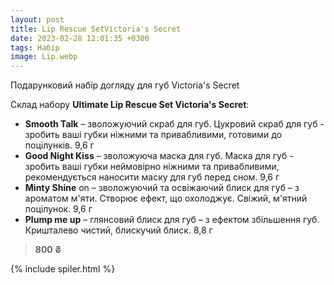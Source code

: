 ```yaml
---
layout: post
title: Lip Rescue SetVictoria's Secret
date: 2023-02-28 12:01:35 +0300
tags: Набір
image: Lip.webp
---
```


Подарунковий набір догляду для губ Victoria's Secret 

Склад набору **Ultimate Lip Rescue Set Victoria's Secret**:
* **Smooth Talk** – зволожуючий скраб для губ. Цукровий скраб для губ - зробить ваші губки ніжними та привабливими, готовими до поцілунків. 9,6 г
* **Good Night Kiss** – зволожуюча маска для губ. Маска для губ - зробить ваші губки неймовірно ніжними та привабливими, рекомендується наносити маску для губ перед сном. 9,6 г
* **Minty Shine** on – зволожуючий та освіжаючий блиск для губ – з ароматом м'яти. Створює ефект, що охолоджує. Свіжий, м'ятний поцілунок. 9,6 г
* **Plump me up** – глянсовий блиск для губ – з ефектом збільшення губ. Кришталево чистий, блискучий блиск. 8,8 г

>**800 ₴**

{% include spiler.html %}
